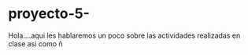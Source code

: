# proyecto-5-
Hola....aqui les hablaremos un poco sobre las actividades realizadas en clase asi como 
ñ

